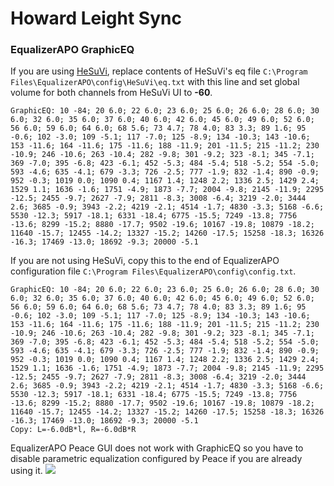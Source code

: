 # Howard Leight Sync
### EqualizerAPO GraphicEQ
If you are using [HeSuVi](https://sourceforge.net/projects/hesuvi/), replace contents of HeSuVi's eq file `C:\Program Files\EqualizerAPO\config\HeSuVi\eq.txt` with this line and set global volume for both channels from HeSuVi UI to **-60**.
```
GraphicEQ: 10 -84; 20 6.0; 22 6.0; 23 6.0; 25 6.0; 26 6.0; 28 6.0; 30 6.0; 32 6.0; 35 6.0; 37 6.0; 40 6.0; 42 6.0; 45 6.0; 49 6.0; 52 6.0; 56 6.0; 59 6.0; 64 6.0; 68 5.6; 73 4.7; 78 4.0; 83 3.3; 89 1.6; 95 -0.6; 102 -3.0; 109 -5.1; 117 -7.0; 125 -8.9; 134 -10.3; 143 -10.6; 153 -11.6; 164 -11.6; 175 -11.6; 188 -11.9; 201 -11.5; 215 -11.2; 230 -10.9; 246 -10.6; 263 -10.4; 282 -9.8; 301 -9.2; 323 -8.1; 345 -7.1; 369 -7.0; 395 -6.8; 423 -6.1; 452 -5.3; 484 -5.4; 518 -5.2; 554 -5.0; 593 -4.6; 635 -4.1; 679 -3.3; 726 -2.5; 777 -1.9; 832 -1.4; 890 -0.9; 952 -0.3; 1019 0.0; 1090 0.4; 1167 1.4; 1248 2.2; 1336 2.5; 1429 2.4; 1529 1.1; 1636 -1.6; 1751 -4.9; 1873 -7.7; 2004 -9.8; 2145 -11.9; 2295 -12.5; 2455 -9.7; 2627 -7.9; 2811 -8.3; 3008 -6.4; 3219 -2.0; 3444 2.6; 3685 -0.9; 3943 -2.2; 4219 -2.1; 4514 -1.7; 4830 -3.3; 5168 -6.6; 5530 -12.3; 5917 -18.1; 6331 -18.4; 6775 -15.5; 7249 -13.8; 7756 -13.6; 8299 -15.2; 8880 -17.7; 9502 -19.6; 10167 -19.8; 10879 -18.2; 11640 -15.7; 12455 -14.2; 13327 -15.2; 14260 -17.5; 15258 -18.3; 16326 -16.3; 17469 -13.0; 18692 -9.3; 20000 -5.1
```
If you are not using HeSuVi, copy this to the end of EqualizerAPO configuration file `C:\Program Files\EqualizerAPO\config\config.txt`.
```
GraphicEQ: 10 -84; 20 6.0; 22 6.0; 23 6.0; 25 6.0; 26 6.0; 28 6.0; 30 6.0; 32 6.0; 35 6.0; 37 6.0; 40 6.0; 42 6.0; 45 6.0; 49 6.0; 52 6.0; 56 6.0; 59 6.0; 64 6.0; 68 5.6; 73 4.7; 78 4.0; 83 3.3; 89 1.6; 95 -0.6; 102 -3.0; 109 -5.1; 117 -7.0; 125 -8.9; 134 -10.3; 143 -10.6; 153 -11.6; 164 -11.6; 175 -11.6; 188 -11.9; 201 -11.5; 215 -11.2; 230 -10.9; 246 -10.6; 263 -10.4; 282 -9.8; 301 -9.2; 323 -8.1; 345 -7.1; 369 -7.0; 395 -6.8; 423 -6.1; 452 -5.3; 484 -5.4; 518 -5.2; 554 -5.0; 593 -4.6; 635 -4.1; 679 -3.3; 726 -2.5; 777 -1.9; 832 -1.4; 890 -0.9; 952 -0.3; 1019 0.0; 1090 0.4; 1167 1.4; 1248 2.2; 1336 2.5; 1429 2.4; 1529 1.1; 1636 -1.6; 1751 -4.9; 1873 -7.7; 2004 -9.8; 2145 -11.9; 2295 -12.5; 2455 -9.7; 2627 -7.9; 2811 -8.3; 3008 -6.4; 3219 -2.0; 3444 2.6; 3685 -0.9; 3943 -2.2; 4219 -2.1; 4514 -1.7; 4830 -3.3; 5168 -6.6; 5530 -12.3; 5917 -18.1; 6331 -18.4; 6775 -15.5; 7249 -13.8; 7756 -13.6; 8299 -15.2; 8880 -17.7; 9502 -19.6; 10167 -19.8; 10879 -18.2; 11640 -15.7; 12455 -14.2; 13327 -15.2; 14260 -17.5; 15258 -18.3; 16326 -16.3; 17469 -13.0; 18692 -9.3; 20000 -5.1
Copy: L=-6.0dB*l, R=-6.0dB*R
```
EqualizerAPO Peace GUI does not work with GraphicEQ so you have to disable parametric equalization configured by Peace if you are already using it.
![](https://raw.githubusercontent.com/jaakkopasanen/AutoEq/master/results/Sonoma%20Model%20One/innerfidelity/onear/Howard%20Leight%20Sync/Howard%20Leight%20Sync.png)
